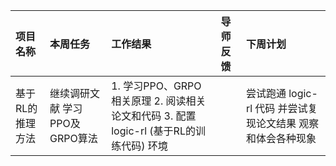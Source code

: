 
| 项目名称                         | 本周任务                                                         | 工作结果 | 导师反馈 | 下周计划                                                                                                             |
| :------------------------------- | :--------------------------------------------------------------- | :------- | :------- | :------------------------------------------------------------------------------------------------------------------- |
| 基于RL的推理方法 | 继续调研文献 学习PPO及GRPO算法 | 1. 学习PPO、GRPO相关原理  2. 阅读相关论文和代码  3. 配置 logic-rl \(基于RL的训练代码\) 环境 || 尝试跑通 logic-rl 代码  并尝试复现论文结果  观察和体会各种现象|
